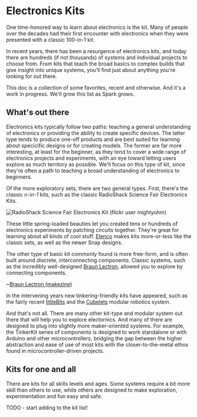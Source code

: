 Electronics Kits
================

One time-honored way to learn about electronics is the kit. Many of people over the decades had their first encounter with electronics when they were presented with a classic 100-in-1 kit.

In recent years, there has been a resurgence of electronics kits, and today there are hundreds (if not thousands) of systems and individual projects to choose from. From kits that teach the broad basics to complex builds that give insight into unique systems, you'll find just about anything you're looking for out there.

This doc is a collection of some favorites, recent and otherwise. And it's a work in progress. We'll grow this list as Spark grows.

What's out there
----------------

Electronics kits typically follow two paths: teaching a general understanding of electronics or providing the ability to create specific devices. The latter type tends to produce one-off products and are best suited for learning about specicific designs or for creating models. The former are far more interesting, at least for the beginner, as they tend to cover a wide range of electronics projects and experiments, with an eye toward letting users explore as much territory as possible. We'll focus on this type of kit, since they're often a path to teaching a broad understanding of electronics to beginners.

Of the more exploratory sets, there are two general types. First, there's the classic *n-in-1* kits, such as the classic RadioShack Science Fair Electronics Kits.

![RadioShack Science Fair Electronics Kit (flickr user mightyohm)](http://www.wired.com/geekdad/wp-content/uploads/2010/05/160inone.jpg)

These little spring-loaded beauties let you created tens or hundreds of electronics experiments by patching circuits together. They're great for learning about all kinds of cool stuff. [Elenco](http://www.elenco.com) makes kits more-or-less like the classic sets, as well as the newer Snap designs.

The other type of basic kit commonly found is more free-form, and is often built around discrete, interconnecting components. Classic systems, such as the incredibly well-designed [Braun Lectron](http://makezine.com/2011/12/08/the-braun-lectron-system-retro-circuit-dominoes/), allowed you to explore by connecting components.

~[Braun Lectron (makezine)](http://makezineblog.files.wordpress.com/2011/12/braun-lectron-03-614x614.jpg?w=620&h=620)

In the intervening years new tinkering-friendly kits have appeared, such as the fairly recent [littleBits](http://littlebits.cc) and the [Cubelets](http://www.modrobotics.com/) modular robotics system.

And that's not all. There are many other kit-type and modular system out there that will help you to explore electornics. And many of there are designed to plug into slightly more maker-oriented systems. For example, the TinkerKit series of components is designed to work standalone or with Arduino and other microcontrollers, bridging the gap between the higher abstraction and ease of use of most kits with the closer-to-the-metal ethos found in microcontroller-driven projects.

Kits for one and all
--------------------

There are kits for all skills levels and ages. Some systems require a bit more skill than others to use, while others are designed to make exploration, experimentation and fun easy and safe.

TODO - start adding to the kit list!